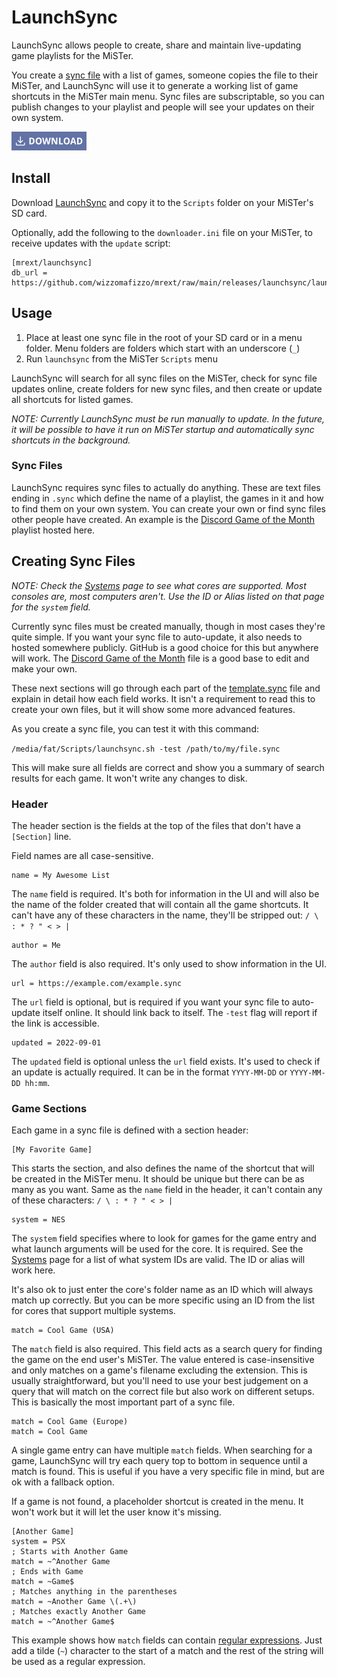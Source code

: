 # LaunchSync

LaunchSync allows people to create, share and maintain live-updating game playlists for the MiSTer.

You create a [sync file](#sync-files) with a list of games, someone copies the file to their MiSTer, and LaunchSync will use it to generate a working list of game shortcuts in the MiSTer main menu. Sync files are subscriptable, so you can publish changes to your playlist and people will see your updates on their own system.

[![Download LaunchSync](images/download.png "Download LaunchSync")](https://github.com/wizzomafizzo/mrext/raw/main/releases/launchsync/launchsync.sh)

## Install

Download [LaunchSync](https://github.com/wizzomafizzo/mrext/raw/main/releases/launchsync/launchsync.sh) and copy it to the `Scripts` folder on your MiSTer's SD card.

Optionally, add the following to the `downloader.ini` file on your MiSTer, to receive updates with the `update` script:
```
[mrext/launchsync]
db_url = https://github.com/wizzomafizzo/mrext/raw/main/releases/launchsync/launchsync.json
```

## Usage

1. Place at least one sync file in the root of your SD card or in a menu folder. Menu folders are folders which start with an underscore (`_`)
2. Run `launchsync` from the MiSTer `Scripts` menu

LaunchSync will search for all sync files on the MiSTer, check for sync file updates online, create folders for new sync files, and then create or update all shortcuts for listed games.

*NOTE: Currently LaunchSync must be run manually to update. In the future, it will be possible to have it run on MiSTer startup and automatically sync shortcuts in the background.*

### Sync Files

LaunchSync requires sync files to actually do anything. These are text files ending in `.sync` which define the name of a playlist, the games in it and how to find them on your own system. You can create your own or find sync files other people have created. An example is the [Discord Game of the Month](https://raw.githubusercontent.com/wizzomafizzo/mrext/main/cmd/launchsync/examples/Discord%20Game%20of%20the%20Month.sync) playlist hosted here.

## Creating Sync Files

*NOTE: Check the [Systems](https://github.com/wizzomafizzo/mrext/blob/main/docs/systems.md) page to see what cores are supported. Most consoles are, most computers aren't. Use the ID or Alias listed on that page for the `system` field.*

Currently sync files must be created manually, though in most cases they're quite simple. If you want your sync file to auto-update, it also needs to hosted somewhere publicly. GitHub is a good choice for this but anywhere will work. The [Discord Game of the Month](https://raw.githubusercontent.com/wizzomafizzo/mrext/main/cmd/launchsync/examples/Discord%20Game%20of%20the%20Month.sync) file is a good base to edit and make your own.

These next sections will go through each part of the [template.sync](https://github.com/wizzomafizzo/mrext/blob/main/cmd/launchsync/examples/template.sync) file and explain in detail how each field works. It isn't a requirement to read this to create your own files, but it will show some more advanced features.

As you create a sync file, you can test it with this command:

`/media/fat/Scripts/launchsync.sh -test /path/to/my/file.sync`

This will make sure all fields are correct and show you a summary of search results for each game. It won't write any changes to disk.

### Header

The header section is the fields at the top of the files that don't have a `[Section]` line.

Field names are all case-sensitive.

```
name = My Awesome List
```

The `name` field is required. It's both for information in the UI and will also be the name of the folder created that will contain all the game shortcuts. It can't have any of these characters in the name, they'll be stripped out: `/ \ : * ? " < > |`

```
author = Me
```

The `author` field is also required. It's only used to show information in the UI.

```
url = https://example.com/example.sync
```

The `url` field is optional, but is required if you want your sync file to auto-update itself online. It should link back to itself. The `-test` flag will report if the link is accessible.

```
updated = 2022-09-01
```

The `updated` field is optional unless the `url` field exists. It's used to check if an update is actually required. It can be in the format `YYYY-MM-DD` or `YYYY-MM-DD hh:mm`.

### Game Sections

Each game in a sync file is defined with a section header:

```
[My Favorite Game]
```

This starts the section, and also defines the name of the shortcut that will be created in the MiSTer menu. It should be unique but there can be as many as you want. Same as the `name` field in the header, it can't contain any of these characters: `/ \ : * ? " < > |`

```
system = NES
```

The `system` field specifies where to look for games for the game entry and what launch arguments will be used for the core. It is required. See the [Systems](https://github.com/wizzomafizzo/mrext/blob/main/docs/systems.md) page for a list of what system IDs are valid. The ID or alias will work here.

It's also ok to just enter the core's folder name as an ID which will always match up correctly. But you can be more specific using an ID from the list for cores that support multiple systems.

```
match = Cool Game (USA)
```

The `match` field is also required. This field acts as a search query for finding the game on the end user's MiSTer. The value entered is case-insensitive and only matches on a game's filename excluding the extension. This is usually straightforward, but you'll need to use your best judgement on a query that will match on the correct file but also work on different setups. This is basically the most important part of a sync file.

```
match = Cool Game (Europe)
match = Cool Game
```

A single game entry can have multiple `match` fields. When searching for a game, LaunchSync will try each query top to bottom in sequence until a match is found. This is useful if you have a very specific file in mind, but are ok with a fallback option.

If a game is not found, a placeholder shortcut is created in the menu. It won't work but it will let the user know it's missing.

```
[Another Game]
system = PSX
; Starts with Another Game
match = ~^Another Game
; Ends with Game
match = ~Game$
; Matches anything in the parentheses
match = ~Another Game \(.+\)
; Matches exactly Another Game
match = ~^Another Game$
```

This example shows how `match` fields can contain [regular expressions](https://quickref.me/regex). Just add a tilde (`~`) character to the start of a match and the rest of the string will be used as a regular expression.